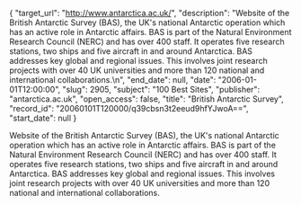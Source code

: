 {
  "target_url": "http://www.antarctica.ac.uk/", 
  "description": "Website of the British Antarctic Survey (BAS), the UK's national Antarctic operation which has an active role in Antarctic affairs. BAS is part of the Natural Environment Research Council (NERC) and has over 400 staff. It operates five research stations, two ships and five aircraft in and around Antarctica. BAS addresses key global and regional issues. This involves joint research projects with over 40 UK universities and more than 120 national and international collaborations.\n", 
  "end_date": null, 
  "date": "2006-01-01T12:00:00", 
  "slug": 2905, 
  "subject": "100 Best Sites", 
  "publisher": "antarctica.ac.uk", 
  "open_access": false, 
  "title": "British Antarctic Survey", 
  "record_id": "20060101T120000/q39cbsn3t2eeud9hfYJwoA==", 
  "start_date": null
}

Website of the British Antarctic Survey (BAS), the UK's national Antarctic operation which has an active role in Antarctic affairs. BAS is part of the Natural Environment Research Council (NERC) and has over 400 staff. It operates five research stations, two ships and five aircraft in and around Antarctica. BAS addresses key global and regional issues. This involves joint research projects with over 40 UK universities and more than 120 national and international collaborations.
